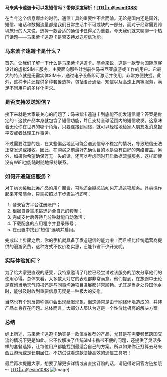 **马来紫卡遠遊卡可以发短信吗？带你深度解析！[[TG💪+ @esim1088](https://t.me/s/esim1088)]**

在当今这个信息爆炸的时代，通信工具的重要性不言而喻。无论是国内还是国外，短信、电话和数据流量都是我们日常生活中不可或缺的一部分。而对于经常需要跨境旅行的人来说，选择一款合适的通信卡显得尤为重要。今天我们就来聊聊一个热门话题——马来紫卡遠遊卡是否支持发送短信功能。

### 马来紫卡遠遊卡是什么？

首先，让我们了解一下什么是马来紫卡遠遊卡。简单来说，这是一款专为国际旅客设计的虚拟SIM卡服务，主要面向那些计划前往马来西亚旅游或工作的用户。它最大的特点就是无需实体SIM卡，通过电子设备即可激活并使用，非常方便快捷。此外，这种卡片还提供多种套餐选择，包括语音通话、短信以及高速上网等服务，满足不同用户的多样化需求。

### 是否支持发送短信？

接下来就是大家最关心的问题了：马来紫卡遠遊卡到底能不能发短信呢？答案是肯定的！这款产品本身就包含了短信功能，并且支持全球范围内的短信收发。这意味着无论你在世界的哪个角落，只要连接到网络，就可以轻松地给家人朋友发消息报平安或者处理工作事务。

不过需要注意的是，在某些偏远地区可能会遇到信号不稳定的情况，导致短信无法正常发送或接收。因此，在购买之前最好先确认目的地是否有良好的网络覆盖。另外，如果你希望确保万无一失的话，还可以考虑同时开启数据流量服务，这样即使没有WiFi也能随时随地保持联系。

### 如何开通短信服务？

对于初次接触此类产品的用户而言，可能还会疑惑该如何开通这项服务。其实操作起来非常简单，只需按照以下步骤进行即可：

1. 登录官方平台注册账户；
2. 根据自身需求挑选适合自己的套餐；
3. 完成支付后等待几分钟就能自动激活；
4. 下载配套的应用程序并登录账号；
5. 在设置中找到“短信”选项并启用。

完成以上步骤之后，你的手机就具备了发送短信的能力啦！而且相比传统运营商提供的漫游资费，这种方式不仅价格实惠，还能节省不少开支呢。

### 实际体验如何？

为了给大家更直观的感受，我特意邀请了几位已经尝试过该服务的朋友分享他们的使用心得。总体来看，大多数人对它的表现都非常满意。他们提到，在旅途中无论是查询当地天气预报还是与同事沟通项目进展都非常顺畅。尤其是当身处异国他乡时，能够及时收到重要信息无疑是一种极大的安慰。

当然也有个别反馈称偶尔会出现延迟现象，但这通常是由于网络环境造成的，并非产品本身存在问题。总体而言，大部分人都认为这是一个性价比极高的解决方案。

### 总结

综上所述，马来紫卡遠遊卡确实是一款值得推荐的产品，尤其是在需要频繁跨国交流的情况下更是如此。它不仅解决了传统SIM卡携带不便的问题，还提供了灵活多样的套餐选择，让每位用户都能找到最适合自己的方案。所以如果你正打算去马来西亚游玩或是长期居住，不妨试试看这款便捷高效的通信工具吧！

最后再次提醒大家，想要了解更多详情或者直接订购的话，请记得访问官方链接哦～ [[TG💪+ @esim1088](https://t.me/s/esim1088) ![Image](https://i.postimg.cc/4NQfJmqS/Snipaste-2025-05-13-00-14-12.png)]